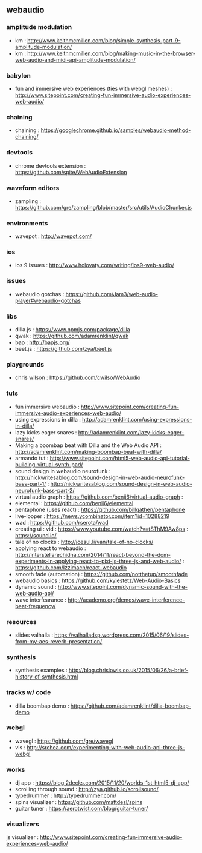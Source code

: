 ## webaudio

### amplitude modulation
- km : http://www.keithmcmillen.com/blog/simple-synthesis-part-9-amplitude-modulation/
- km : http://www.keithmcmillen.com/blog/making-music-in-the-browser-web-audio-and-midi-api-amplitude-modulation/

### babylon
- fun and immersive web experiences (ties with webgl meshes) : http://www.sitepoint.com/creating-fun-immersive-audio-experiences-web-audio/

### chaining
- chaining : https://googlechrome.github.io/samples/webaudio-method-chaining/

### devtools
- chrome devtools extension : https://github.com/spite/WebAudioExtension              

### waveform editors
- zampling : https://github.com/gre/zampling/blob/master/src/utils/AudioChunker.js

### environments
- wavepot : http://wavepot.com/

### ios
- ios 9 issues : http://www.holovaty.com/writing/ios9-web-audio/                   

### issues
- webaudio gotchas : https://github.com/Jam3/web-audio-player#webaudio-gotchas

### libs
- dilla.js : https://www.npmjs.com/package/dilla
- qwak : https://github.com/adamrenklint/qwak
- bap : http://bapjs.org/
- beet.js : https://github.com/zya/beet.js                                                       

### playgrounds
- chris wilson : https://github.com/cwilso/WebAudio

### tuts
- fun immersive webaudio : http://www.sitepoint.com/creating-fun-immersive-audio-experiences-web-audio/
- using expressions in dilla : http://adamrenklint.com/using-expressions-in-dilla/
- lazy kicks eager snares : http://adamrenklint.com/lazy-kicks-eager-snares/
- Making a boombap beat with Dilla and the Web Audio API : http://adamrenklint.com/making-boombap-beat-with-dilla/
- armando tut : http://www.sitepoint.com/html5-web-audio-api-tutorial-building-virtual-synth-pad/
- sound design in webaudio neurofunk : http://nickwritesablog.com/sound-design-in-web-audio-neurofunk-bass-part-1/   : http://nickwritesablog.com/sound-design-in-web-audio-neurofunk-bass-part-2/                                                      
- virtual audio graph : https://github.com/benji6/virtual-audio-graph :                                                      
- elemental : https://github.com/benji6/elemental
- pentaphone (uses react) : https://github.com/billgathen/pentaphone                                                                   
- live-looper : https://news.ycombinator.com/item?id=10288219                                                                          
- wad : https://github.com/rserota/wad                                                                                                 
- creating ui : vid : https://www.youtube.com/watch?v=tSThM9Aw8ps : https://sound.io/
- tale of no clocks : http://joesul.li/van/tale-of-no-clocks/                                                                          
- applying react to webaudio : http://interstellarechidna.com/2014/11/react-beyond-the-dom-experiments-in-applying-react-to-pixi-js-three-js-and-web-audio/ : https://github.com/Izzimach/react-webaudio  
- smooth fade (automation) : https://github.com/notthetup/smoothfade                                                                   
- webaudio basics : https://github.com/kylestetz/Web-Audio-Basics                                                                      
- dynamic sound : http://www.sitepoint.com/dynamic-sound-with-the-web-audio-api/                                                       
- wave interfearance : http://academo.org/demos/wave-interference-beat-frequency/                                                      

### resources
- slides valhalla : https://valhalladsp.wordpress.com/2015/06/19/slides-from-my-aes-reverb-presentation/                               

### synthesis
- synthesis examples : http://blog.chrislowis.co.uk/2015/06/26/a-brief-history-of-synthesis.html                                       

### tracks w/ code
- dilla boombap demo : https://github.com/adamrenklint/dilla-boombap-demo

### webgl
- wavegl : https://github.com/gre/wavegl
- vis : http://srchea.com/experimenting-with-web-audio-api-three-js-webgl

### works
- dj app : https://blog.2decks.com/2015/11/20/worlds-1st-html5-dj-app/
- scrolling through sound : http://zya.github.io/scrollsound/                                           
- typedrummer : http://typedrummer.com/                                                                         
- spins visualizer : https://github.com/mattdesl/spins                                                          
- guitar tuner : https://aerotwist.com/blog/guitar-tuner/                                                       

### visualizers
js visualizer : http://www.sitepoint.com/creating-fun-immersive-audio-experiences-web-audio/
